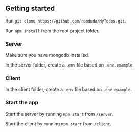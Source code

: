 ## Getting started

Run `git clone https://github.com/romduda/MyTodos.git`.

Run `npm install` from the root project folder.

### Server

Make sure you have mongodb installed.

In the server folder, create a `.env` file based on `.env.example`.

### Client

In the client folder, create a `.env` file based on `.env.example`.

### Start the app

Start the server by running `npm start` from `/server`.

Start the client by running `npm start` from `/client`.
